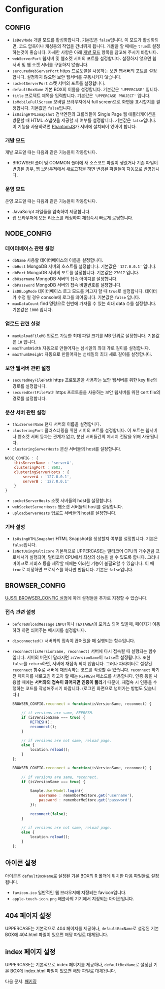 # Configuration

## CONFIG
* `isDevMode` 개발 모드를 활성화합니다. 기본값은 `false`입니다. 이 모드가 활성화되면, 코드 압축이나 캐싱등의 작업을 건너뛰게 됩니다. 개발을 할 때에는 `true`로 설정하는것이 좋습니다. 자세한 사항은 아래 [개발 모드](#개발-모드) 항목을 참고해 주시기 바랍니다.
* `webServerPort` 웹서버 및 웹소켓 서버의 포트를 설정합니다. 설정하지 않으면 웹 서버 및 웹 소켓 서버를 구동하지 않습니다.
* `sercuredWebServerPort` https 프로토콜을 사용하는 보안 웹서버의 포트를 설정합니다. 설정하지 않으면 보안 웹서버를 구동시키지 않습니다.
* `socketServerPort` 소켓 서버의 포트를 설정합니다.
* `defaultBoxName` 기본 BOX의 이름을 설정합니다. 기본값은 `'UPPERCASE'` 입니다.
* `title` 프로젝트 제목을 입력합니다. 기본값은 `'UPPERCASE PROJECT'` 입니다.
* `isMobileFullScreen` 모바일 브라우저에서 full screen으로 화면을 표시할지를 결정합니다. 기본값은 `false`입니다.
* `isUsingHTMLSnapshot` 검색엔진의 크롤러들이 Single Page 웹 애플리케이션을 방문할 때 HTML 스냅샷을 제공할 지 여부를 설정합니다. 기본값은 `false`입니다. 이 기능을 사용하려면 [PhantomJS](http://phantomjs.org)가 서버에 설치되어 있어야 합니다.

### 개발 모드
개발 모드일 때는 다음과 같은 기능들이 작동합니다.
* BROWSER 폴더 및 COMMON 폴더에 새 소스코드 파일이 생겼거나 기존 파일이 변경된 경우, 웹 브라우저에서 새로고침을 하면 변경된 파일들이 자동으로 반영됩니다.

### 운영 모드
운영 모드일 때는 다음과 같은 기능들이 작동합니다.
* JavaScript 파일들을 압축하여 제공합니다.
* 웹 브라우저에 모든 리소스를 캐싱하여 재접속시 빠르게 로딩합니다.

## NODE_CONFIG
### 데이터베이스 관련 설정
* `dbName` 사용할 데이터베이스의 이름을 설정합니다.
* `dbHost` MongoDB 서버의 호스트를 설정합니다. 기본값은 `'127.0.0.1'` 입니다.
* `dbPort` MongoDB 서버의 포트를 설정합니다. 기본값은 `27017` 입니다.
* `dbUsername` MongoDB 서버의 접속 아이디를 설정합니다.
* `dbPassword` MongoDB 서버의 접속 비밀번호를 설정합니다.
* `isDBLogMode` 데이터베이스 로그 모드를 켜고자 할 때 `true`로 설정합니다. 데이터가 수정 될 경우 console에 로그를 띄어줍니다. 기본값은 `false` 입니다.
* `maxDataCount` find 명령으로 한번에 가져올 수 있는 최대 data 수를 설정합니다. 기본값은 `1000` 입니다.

### 업로드 관련 설정
* `maxUploadFileMB` 업로드 가능한 최대 파일 크기를 MB 단위로 설정합니다. 기본값은 `10` 입니다.
* `maxThumbWidth` 자동으로 만들어지는 섬네일의 최대 가로 길이를 설정합니다.
* `maxThumbHeight` 자동으로 만들어지는 섬네일의 최대 세로 길이를 설정합니다.

### 보안 웹서버 관련 설정
* `securedKeyFilePath` https 프로토콜을 사용하는 보안 웹서버를 위한 key file의 경로를 설정합니다.
* `securedCertFilePath` https 프로토콜을 사용하는 보안 웹서버를 위한 cert file의 경로를 설정합니다.

### 분산 서버 관련 설정
* `thisServerName` 현재 서버의 이름을 설정합니다.
* `clusteringPort` 클러스터링을 위한 서버의 포트를 설정합니다. 이 포트는 웹서버나 웹소켓 서버 등과는 관계가 없고, 분산 서버들간의 메시지 전달을 위해 사용됩니다.
* `clusteringServerHosts` 분산 서버들의 host를 설정합니다.
```javascript
NODE_CONFIG : {
	thisServerName : 'serverA',
	clusteringPort : 8603,
	clusteringServerHosts : {
		serverA : '127.0.0.1',
		serverB : '127.0.0.1'
	}
}
```
* `socketServerHosts` 소켓 서버들의 host를 설정합니다.
* `webSocketServerHosts` 웹소켓 서버들의 host를 설정합니다.
* `uploadServerHosts` 업로드 서버들의 host를 설정합니다.

### 기타 설정
* `isUsingHTMLSnapshot` HTML Snapshot을 생성할지 여부를 설정합니다. 기본은 `false`입니다.
* `isNotUsingMulticore` 기본적으로 UPPERCASE는 멀티코어 CPU의 개수만큼 프로세서가 실행되어, 멀티코어 CPU에서 최상의 성능을 낼 수 있도록 합니다. 그러나 마이크로 서비스 등을 제작할 때에는 이러한 기능이 불필요할 수 있습니다. 이 때 `true`로 지정하면 프로세스를 하나만 만듭니다. 기본은 `false`입니다.

## BROWSER_CONFIG
[UJS의 BROWSER_CONFIG 설정](https://github.com/UPPERCASE-Series/UJS/blob/master/README_KOR.md#configuration)에 아래 설정들을 추가로 지정할 수 있습니다.

### 접속 관련 설정
* `beforeUnloadMessage` `INPUT`이나 `TEXTAREA`에 포커스 되어 있을때, 페이지가 이동하려 하면 띄어주는 메시지를 설정합니다.
* `disconnected()` 서버와의 접속이 끊어졌을 때 실행되는 함수입니다.
* `reconnect(isVersionSame, reconnect)` 서버에 다시 접속될 때 실행되는 함수입니다. 서버의 버젼이 달라지면 `isVersionSame`이 `false`로 설정됩니다. 또한 `false`를 `return`하면, 서버에 재접속 되지 않습니다. 그러나 파라미터로 설정된 `reconnect` 함수로 서버에 재접속하는 코드를 작성할 수 있습니다. `reconnect` 하기 전 페이지를 새로고침 하고자 할 때는 `REFRESH` 메소드를 사용합니다. 인증 등을 사용할 때에는 **서버와의 접속이 끊어지면 인증이 풀리**기 때문에, 재접속 시 인증을 수행하는 코드를 작성해주시기 바랍니다. (로그인 화면으로 넘어가는 방법도 있습니다.)

	```javascript
	BROWSER_CONFIG.reconnect = function(isVersionSame, reconnect) {
		
		// if versions are same, REFRESH.
		if (isVersionSame === true) {
			REFRESH();
			reconnect();
		}
		
		// if versions are not same, reload page.
		else {
			location.reload();
		}
	};
	```
	```javascript
	BROWSER_CONFIG.reconnect = function(isVersionSame, reconnect) {
		
		// if versions are same, reconnect.
		if (isVersionSame === true) {
			
			Sample.UserModel.login({
				username : rememberMeStore.get('username'),
				password : rememberMeStore.get('password')
			});
			
			reconnect(false);
		}
		
		// if versions are not same, reload page.
		else {
			location.reload();
		}
	};
	```

## 아이콘 설정
아이콘은 `defaultBoxName`로 설정된 기본 BOX의 R 폴더에 위치한 다음 파일들로 설정됩니다.

- `favicon.ico` 일반적인 웹 브라우저에 지정되는 favicon입니다.
- `apple-touch-icon.png` 애플사의 기기에서 지정되는 아이콘입니다.

## 404 페이지 설정
UPPERCASE는 기본적으로 404 페이지를 제공하나, `defaultBoxName`로 설정된 기본 BOX에 404.html 파일이 있으면 해당 파일로 대체됩니다.

## index 페이지 설정
UPPERCASE는 기본적으로 index 페이지를 제공하나, `defaultBoxName`로 설정된 기본 BOX에 index.html 파일이 있으면 해당 파일로 대체됩니다.

다음 문서: [패키징](PACK.md)
